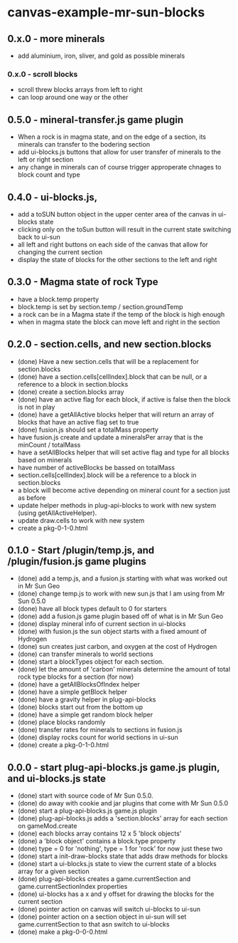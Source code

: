 # canvas-example-mr-sun-blocks

## 0.x.0 - more minerals
* add aluminium, iron, sliver, and gold as possible minerals

### 0.x.0 - scroll blocks
* scroll threw blocks arrays from left to right
* can loop around one way or the other

## 0.5.0 - mineral-transfer.js game plugin
* When a rock is in magma state, and on the edge of a section, its minerals can transfer to the bodering section
* add ui-blocks.js buttons that allow for user transfer of minerals to the left or right section
* any change in minerals can of course trigger approperate chnages to block count and type

## 0.4.0 - ui-blocks.js, 
* add a toSUN button object in the upper center area of the canvas in ui-blocks state
* clicking only on the toSun button will result in the current state switching back to ui-sun
* all left and right buttons on each side of the canvas that allow for changing the current section
* display the state of blocks for the other sections to the left and right

## 0.3.0 - Magma state of rock Type
* have a block.temp property
* block.temp is set by section.temp / section.groundTemp
* a rock can be in a Magma state if the temp of the block is high enough
* when in magma state the block can move left and right in the section

## 0.2.0 - section.cells, and new section.blocks
* (done) Have a new section.cells that will be a replacement for section.blocks
* (done) have a section.cells\[cellIndex\].block that can be null, or a reference to a block in section.blocks
* (done) create a section.blocks array
* (done) have an active flag for each block, if active is false then the block is not in play
* (done) have a getAllActive blocks helper that will return an array of blocks that have an active flag set to true
* (done) fusion.js should set a totalMass property
* have fusion.js create and update a mineralsPer array that is the minCount / totalMass
* have a setAllBlocks helper that will set active flag and type for all blocks based on minerals
* have number of activeBlocks be bassed on totalMass
* section.cells[cellIndex].block will be a reference to a block in section.blocks
* a block will become active depending on mineral count for a section just as before
* update helper methods in plug-api-blocks to work with new system (using getAllActiveHelper).
* update draw.cells to work with new system
* create a pkg-0-1-0.html

## 0.1.0 - Start /plugin/temp.js, and /plugin/fusion.js game plugins
* (done) add a temp.js, and a fusion.js starting with what was worked out in Mr Sun Geo
* (done) change temp.js to work with new sun.js that I am using from Mr Sun 0.5.0
* (done) have all block types default to 0 for starters
* (done) add a fusion.js game plugin based off of what is in Mr Sun Geo
* (done) display mineral info of current section in ui-blocks
* (done) with fusion.js the sun object starts with a fixed amount of Hydrogen
* (done) sun creates just carbon, and oxygen at the cost of Hydrogen
* (done) can transfer minerals to world sections
* (done) start a blockTypes object for each section.
* (done) let the amount of 'carbon' minerals determine the amount of total rock type blocks for a section (for now)
* (done) have a getAllBlocksOfIndex helper
* (done) have a simple getBlock helper
* (done) have a gravity helper in plug-api-blocks
* (done) blocks start out from the bottom up
* (done) have a simple get random block helper
* (done) place blocks randomly
* (done) transfer rates for minerals to sections in fusion.js
* (done) display rocks count for world sections in ui-sun
* (done) create a pkg-0-1-0.html

## 0.0.0 - start plug-api-blocks.js game.js plugin, and ui-blocks.js state
* (done) start with source code of Mr Sun 0.5.0.
* (done) do away with cookie and jar plugins that come with Mr Sun 0.5.0
* (done) start a plug-api-blocks.js game.js plugin
* (done) plug-api-blocks.js adds a 'section.blocks' array for each section on gameMod.create
* (done) each blocks array contains 12 x 5 'block objects'
* (done) a 'block object' contains a block.type property
* (done) type = 0 for 'nothing', type = 1 for 'rock' for now just these two
* (done) start a init-draw-blocks state that adds draw methods for blocks
* (done) start a ui-blocks.js state to view the current state of a blocks array for a given section
* (done) plug-api-blocks creates a game.currentSection and game.currentSectionIndex properties
* (done) ui-blocks has a x and y offset for drawing the blocks for the current section
* (done) pointer action on canvas will switch ui-blocks to ui-sun
* (done) pointer action on a section object in ui-sun will set game.currentSection to that asn switch to ui-blocks
* (done) make a pkg-0-0-0.html